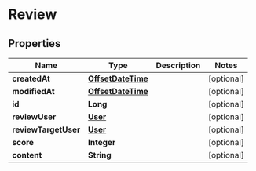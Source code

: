 # Review

## Properties
Name | Type | Description | Notes
------------ | ------------- | ------------- | -------------
**createdAt** | [**OffsetDateTime**](OffsetDateTime.md) |  |  [optional]
**modifiedAt** | [**OffsetDateTime**](OffsetDateTime.md) |  |  [optional]
**id** | **Long** |  |  [optional]
**reviewUser** | [**User**](User.md) |  |  [optional]
**reviewTargetUser** | [**User**](User.md) |  |  [optional]
**score** | **Integer** |  |  [optional]
**content** | **String** |  |  [optional]
